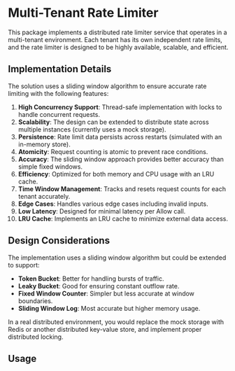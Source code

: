 # Multi-Tenant Rate Limiter

This package implements a distributed rate limiter service that operates in a multi-tenant environment. Each tenant has its own independent rate limits, and the rate limiter is designed to be highly available, scalable, and efficient.

## Implementation Details

The solution uses a sliding window algorithm to ensure accurate rate limiting with the following features:

1. **High Concurrency Support**: Thread-safe implementation with locks to handle concurrent requests.
2. **Scalability**: The design can be extended to distribute state across multiple instances (currently uses a mock storage).
3. **Persistence**: Rate limit data persists across restarts (simulated with an in-memory store).
4. **Atomicity**: Request counting is atomic to prevent race conditions.
5. **Accuracy**: The sliding window approach provides better accuracy than simple fixed windows.
6. **Efficiency**: Optimized for both memory and CPU usage with an LRU cache.
7. **Time Window Management**: Tracks and resets request counts for each tenant accurately.
8. **Edge Cases**: Handles various edge cases including invalid inputs.
9. **Low Latency**: Designed for minimal latency per Allow call.
10. **LRU Cache**: Implements an LRU cache to minimize external data access.

## Design Considerations

The implementation uses a sliding window algorithm but could be extended to support:

- **Token Bucket**: Better for handling bursts of traffic.
- **Leaky Bucket**: Good for ensuring constant outflow rate.
- **Fixed Window Counter**: Simpler but less accurate at window boundaries.
- **Sliding Window Log**: Most accurate but higher memory usage.

In a real distributed environment, you would replace the mock storage with Redis or another distributed key-value store, and implement proper distributed locking.

## Usage
